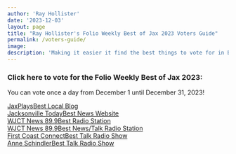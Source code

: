 ```yaml
---
author: 'Ray Hollister'
date: '2023-12-03'
layout: page
title: "Ray Hollister's Folio Weekly Best of Jax 2023 Voters Guide"
permalink: /voters-guide/
image: 
description: 'Making it easier it find the best things to vote for in Best of Jax!'
---
```


<link rel="stylesheet" href="https://use.fontawesome.com/releases/v5.8.1/css/all.css" integrity="sha384-50oBUHEmvpQ+1lW4y57PTFmhCaXp0ML5d60M1M7uH2+nqUivzIebhndOJK28anvf" crossorigin="anonymous">
<link href='https://fonts.googleapis.com/css?family=PT+Sans+Narrow:400,700+Open+Sans|PT+Montserrat:400,700' rel='stylesheet' type='text/css'>
<link href='https://fonts.googleapis.com/css?family=PT+Sans:400,700' rel='stylesheet' type='text/css'>
<link href='https://fonts.googleapis.com/css?family=Montserrat:800' rel='stylesheet' type='text/css'>
<link href='/businesscard-style.css' rel='stylesheet' type='text/css'>

<div class="centered">
 <h3 id="projects">Click here to vote for the Folio Weekly Best of Jax 2023:</h3>
<p>You can vote once a day from December 1 until December 31, 2023!</p>
    <a title="JaxPlays" target="_blank" href="https://folioweekly.secondstreetapp.com/og/c43c09dc-eb45-4b1f-93e7-c7be20708948/gallery/410016783">
        <div class="social vg JaxPlays"><i class="fab fa-jaxplays"></i>
            <div class="title"><span class="projectname">JaxPlays</span><span class="platform">Best Local Blog</span></div>
        </div>
    </a>
    <a title="Jacksonville Today" target="_blank" href="https://folioweekly.secondstreetapp.com/og/c43c09dc-eb45-4b1f-93e7-c7be20708948/gallery/409915373">
        <div class="social vg JAXTDY"><i class="fab fa-jaxtdy"></i>
            <div class="title"><span class="projectname">Jacksonville Today</span><span
                    class="platform wjctlong">Best News Website</span></div>
        </div>
    </a>
    <a title="WJCT News 89.9" target="_blank" href="https://folioweekly.secondstreetapp.com/og/c43c09dc-eb45-4b1f-93e7-c7be20708948/gallery/409921780">
        <div class="social vg WJCTNews"><i class="fab fa-wjctnews"></i>
            <div class="title"><span class="projectname">WJCT News 89.9</span><span class="platform">Best Radio Station</span>
            </div>
        </div>
    </a>
    <a title="WJCT News 89.9" target="_blank" href="https://folioweekly.secondstreetapp.com/og/c43c09dc-eb45-4b1f-93e7-c7be20708948/gallery/409921827">
        <div class="social vg WJCTNews"><i class="fab fa-wjctnews"></i>
            <div class="title"><span class="projectname">WJCT News 89.9</span><span class="platform">Best News/Talk Radio Station</span>
            </div>
        </div>
    </a>
    <a title="First Coast Connect" target="_blank" href="https://folioweekly.secondstreetapp.com/og/c43c09dc-eb45-4b1f-93e7-c7be20708948/gallery/409921636">
        <div class="social vg fcc"><i class="fab fa-fcc"></i>
            <div class="title"><span class="projectname">First Coast Connect</span><span class="platform">Best Talk Radio Show</span>
            </div>
        </div>
    </a>
    <a title="Anne Schindler" target="_blank" href="https://folioweekly.secondstreetapp.com/og/c43c09dc-eb45-4b1f-93e7-c7be20708948/gallery/409921636">
        <div class="social vg fcc"><i class="fab fa-fcc"></i>
            <div class="title"><span class="projectname">Anne Schindler</span><span class="platform">Best Talk Radio Show</span>
            </div>
        </div>
    </a>
</div>